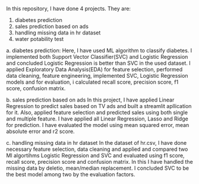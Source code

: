 In this repository, I have done 4 projects. They are:
1. diabetes prediction
2. sales prediction based on ads
3. handling missing data in hr dataset
4. water potability test

a. diabetes prediction:
Here, I have used ML algorithm to classify diabetes. I implemented both Support Vector Classifier(SVC) and Logistic Regression and concluded Logistic Regression is better than SVC in the used dataset. 
I applied Exploratory Data Analysis(EDA) for feature selection, performed data cleaning, feature engineering, implemented SVC, Logistic Regression models and for evaluation, i calculated recall score, precision score, f1 score, confusion matrix.  

b. sales prediction based on ads
In this project, I have applied Linear Regression to predict sales based on TV ads and built a streamlit apllication for it. Also, applied feature selection and predicted sales using both single and multiple feature. I have applied all Linear Regression, Lasso and Ridge for prediction.
I have evaluated the model using mean squared error, mean absolute error and r2 score.

c. handling missing data in hr dataset
In the dataset of hr.csv, I have done necessary feature selection, data cleaning and applied and compared two Ml algortihms Logistic Regression and SVC and evaluated using f1 score, recall score, precision score and confusion matrix. In this I have handled the missing data by deletio, mean/median replacement. I concluded SVC to be the best model among two by the evaluation factors.